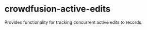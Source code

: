 crowdfusion-active-edits
=============

Provides functionality for tracking concurrent active edits to records.
